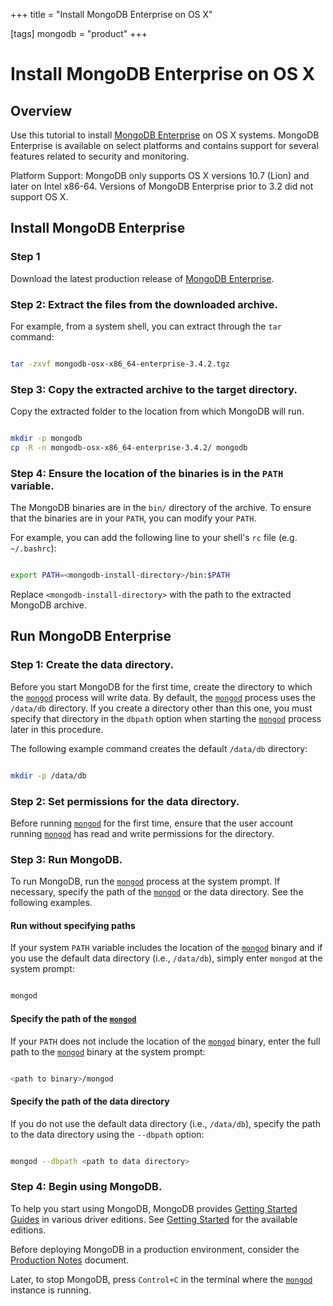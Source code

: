 +++
title = "Install MongoDB Enterprise on OS X"

[tags]
mongodb = "product"
+++
# Install MongoDB Enterprise on OS X


## Overview

Use this tutorial to install [MongoDB Enterprise](https://www.mongodb.com/products/mongodb-enterprise-advanced?jmp=docs) on OS X systems. MongoDB Enterprise
is available on select platforms and contains support for several features
related to security and monitoring.

Platform Support: MongoDB only supports OS X versions 10.7 (Lion) and later on Intel x86-64.
Versions of MongoDB Enterprise prior to 3.2 did not support OS X.


## Install MongoDB Enterprise


### Step 1

Download the latest production release of [MongoDB Enterprise](http://www.mongodb.com/products/mongodb-enterprise?jmp=docs).


### Step 2: Extract the files from the downloaded archive.

For example, from a system shell, you can extract through the ``tar`` command:

```sh

tar -zxvf mongodb-osx-x86_64-enterprise-3.4.2.tgz

```


### Step 3: Copy the extracted archive to the target directory.

Copy the extracted folder to the location from which MongoDB will run.

```sh

mkdir -p mongodb
cp -R -n mongodb-osx-x86_64-enterprise-3.4.2/ mongodb

```


### Step 4: Ensure the location of the binaries is in the ``PATH`` variable.

The MongoDB binaries are in the ``bin/`` directory of the archive. To
ensure that the binaries are in your ``PATH``, you can modify your
``PATH``.

For example, you can add the following line to your shell's
``rc`` file (e.g. ``~/.bashrc``):

```sh

export PATH=<mongodb-install-directory>/bin:$PATH

```

Replace ``<mongodb-install-directory>`` with the path to the extracted
MongoDB archive.


## Run MongoDB Enterprise


### Step 1: Create the data directory.

Before you start MongoDB for the first time, create the directory to
which the [``mongod``](#bin.mongod) process will write data. By default, the
[``mongod``](#bin.mongod) process uses the ``/data/db`` directory. If you create
a directory other than this one, you must specify that directory in the
``dbpath`` option when starting the [``mongod``](#bin.mongod) process
later in this procedure.

The following example command creates the default ``/data/db`` directory:

```sh

mkdir -p /data/db

```


### Step 2: Set permissions for the data directory.

Before running [``mongod``](#bin.mongod) for the first time, ensure that the
user account running [``mongod``](#bin.mongod) has read and write permissions
for the directory.


### Step 3: Run MongoDB.

To run MongoDB, run the [``mongod``](#bin.mongod) process at the system prompt.
If necessary, specify the path of the [``mongod``](#bin.mongod) or the data
directory. See the following examples.


#### Run without specifying paths

If your system ``PATH`` variable includes the location of the
[``mongod``](#bin.mongod) binary and if you use the default data directory
(i.e., ``/data/db``), simply enter ``mongod`` at the system prompt:

```sh

mongod

```


#### Specify the path of the [``mongod``](#bin.mongod)

If your ``PATH`` does not include the location of the
[``mongod``](#bin.mongod) binary, enter the full path to the [``mongod``](#bin.mongod)
binary at the system prompt:

```sh

<path to binary>/mongod

```


#### Specify the path of the data directory

If you do not use the default data directory (i.e., ``/data/db``),
specify the path to the data directory using the ``--dbpath`` option:

```sh

mongod --dbpath <path to data directory>

```


### Step 4: Begin using MongoDB.

To help you start using MongoDB, MongoDB provides [Getting
Started Guides](#getting-started) in various driver editions. See
[Getting Started](#getting-started) for the available editions.

Before deploying MongoDB in a production environment, consider the
[Production Notes](#) document.

Later, to stop MongoDB, press ``Control+C`` in the terminal where the
[``mongod``](#bin.mongod) instance is running.
